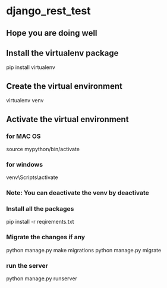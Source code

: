 # django_rest_test
## Hope you are doing well

## Install the virtualenv package
pip install virtualenv


## Create the virtual environment
virtualenv venv

## Activate the virtual environment

### for MAC OS
source mypython/bin/activate


### for windows
venv\Scripts\activate

### Note: You can deactivate the venv by deactivate


### Install all the packages
pip install -r reqirements.txt


### Migrate the changes if any
python manage.py make migrations
python manage.py migrate

### run the server
python manage.py runserver

